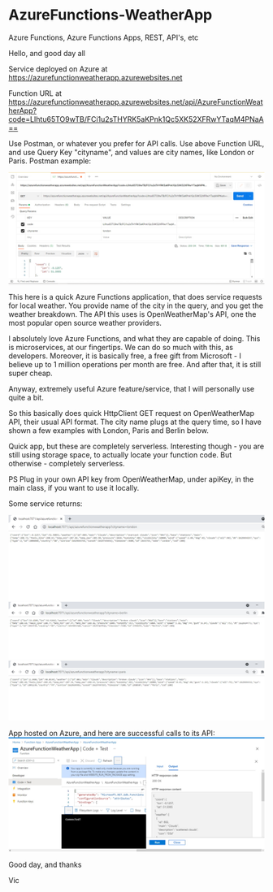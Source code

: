 # AzureFunctions-WeatherApp
Azure Functions, Azure Functions Apps, REST, API's, etc

Hello, and good day all

Service deployed on Azure at https://azurefunctionweatherapp.azurewebsites.net

Function URL at https://azurefunctionweatherapp.azurewebsites.net/api/AzureFunctionWeatherApp?code=LIhtu65TO9wTB/FCi1u2sTHYRK5aKPnk1Qc5XK52XFRwYTaqM4PNaA==

Use Postman, or whatever you prefer for API calls. Use above Function URL, and use Query Key "cityname", and values are city names, like London or Paris. Postman example:

![alt text](https://github.com/VBukowsky81/AzureFunctions-WeatherApp/blob/master/Other/PostmanExample.jpg)

This here is a quick Azure Functions application, that does service requests for local weather. You provide name of the city in the query, and you get the weather breakdown. The API this uses is OpenWeatherMap's API, one the most popular open source weather providers.

I absolutely love Azure Functions, and what they are capable of doing. This is microservices, at our fingertips. We can do so much with this, as developers. Moreover, it is basically free, a free gift from Microsoft - I believe up to 1 million operations per month are free. And after that, it is still super cheap.

Anyway, extremely useful Azure feature/service, that I will personally use quite a bit.

So this basically does quick HttpClient GET request on OpenWeatherMap API, their usual API format. The city name plugs at the query time, so I have shown a few examples with London, Paris and Berlin below.

Quick app, but these are completely serverless. Interesting though - you are still using storage space, to actually locate your function code. But otherwise - completely serverless.

PS Plug in your own API key from OpenWeatherMap, under apiKey, in the main class, if you want to use it locally.

Some service returns:

![alt text](https://github.com/VBukowsky81/AzureFunctions-WeatherApp/blob/master/Other/London.jpg)
![alt text](https://github.com/VBukowsky81/AzureFunctions-WeatherApp/blob/master/Other/Berlin.jpg)
![alt text](https://github.com/VBukowsky81/AzureFunctions-WeatherApp/blob/master/Other/Paris.jpg)

App hosted on Azure, and here are successful calls to its API:
![alt text](https://github.com/VBukowsky81/AzureFunctions-WeatherApp/blob/master/Other/AzureSuccess.jpg)

Good day, and thanks

Vic
